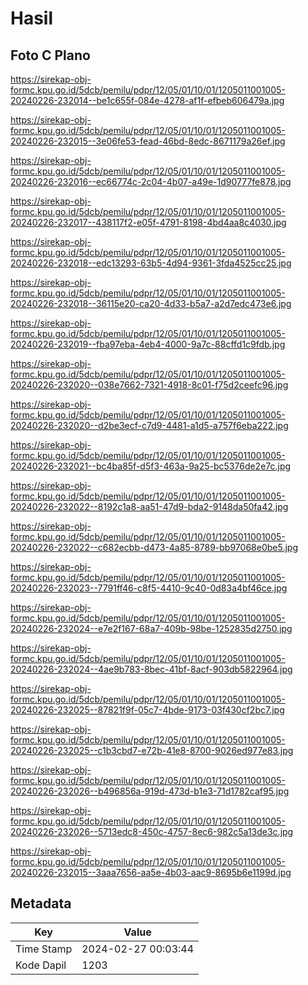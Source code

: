 # Hasil

## Foto C Plano

https://sirekap-obj-formc.kpu.go.id/5dcb/pemilu/pdpr/12/05/01/10/01/1205011001005-20240226-232014--be1c655f-084e-4278-af1f-efbeb606479a.jpg

https://sirekap-obj-formc.kpu.go.id/5dcb/pemilu/pdpr/12/05/01/10/01/1205011001005-20240226-232015--3e06fe53-fead-46bd-8edc-8671179a26ef.jpg

https://sirekap-obj-formc.kpu.go.id/5dcb/pemilu/pdpr/12/05/01/10/01/1205011001005-20240226-232016--ec66774c-2c04-4b07-a49e-1d90777fe878.jpg

https://sirekap-obj-formc.kpu.go.id/5dcb/pemilu/pdpr/12/05/01/10/01/1205011001005-20240226-232017--438117f2-e05f-4791-8198-4bd4aa8c4030.jpg

https://sirekap-obj-formc.kpu.go.id/5dcb/pemilu/pdpr/12/05/01/10/01/1205011001005-20240226-232018--edc13293-63b5-4d94-9361-3fda4525cc25.jpg

https://sirekap-obj-formc.kpu.go.id/5dcb/pemilu/pdpr/12/05/01/10/01/1205011001005-20240226-232018--36115e20-ca20-4d33-b5a7-a2d7edc473e6.jpg

https://sirekap-obj-formc.kpu.go.id/5dcb/pemilu/pdpr/12/05/01/10/01/1205011001005-20240226-232019--fba97eba-4eb4-4000-9a7c-88cffd1c9fdb.jpg

https://sirekap-obj-formc.kpu.go.id/5dcb/pemilu/pdpr/12/05/01/10/01/1205011001005-20240226-232020--038e7662-7321-4918-8c01-f75d2ceefc96.jpg

https://sirekap-obj-formc.kpu.go.id/5dcb/pemilu/pdpr/12/05/01/10/01/1205011001005-20240226-232020--d2be3ecf-c7d9-4481-a1d5-a757f6eba222.jpg

https://sirekap-obj-formc.kpu.go.id/5dcb/pemilu/pdpr/12/05/01/10/01/1205011001005-20240226-232021--bc4ba85f-d5f3-463a-9a25-bc5376de2e7c.jpg

https://sirekap-obj-formc.kpu.go.id/5dcb/pemilu/pdpr/12/05/01/10/01/1205011001005-20240226-232022--8192c1a8-aa51-47d9-bda2-9148da50fa42.jpg

https://sirekap-obj-formc.kpu.go.id/5dcb/pemilu/pdpr/12/05/01/10/01/1205011001005-20240226-232022--c682ecbb-d473-4a85-8789-bb97068e0be5.jpg

https://sirekap-obj-formc.kpu.go.id/5dcb/pemilu/pdpr/12/05/01/10/01/1205011001005-20240226-232023--7791ff46-c8f5-4410-9c40-0d83a4bf46ce.jpg

https://sirekap-obj-formc.kpu.go.id/5dcb/pemilu/pdpr/12/05/01/10/01/1205011001005-20240226-232024--e7e2f167-68a7-409b-98be-1252835d2750.jpg

https://sirekap-obj-formc.kpu.go.id/5dcb/pemilu/pdpr/12/05/01/10/01/1205011001005-20240226-232024--4ae9b783-8bec-41bf-8acf-903db5822964.jpg

https://sirekap-obj-formc.kpu.go.id/5dcb/pemilu/pdpr/12/05/01/10/01/1205011001005-20240226-232025--87821f9f-05c7-4bde-9173-03f430cf2bc7.jpg

https://sirekap-obj-formc.kpu.go.id/5dcb/pemilu/pdpr/12/05/01/10/01/1205011001005-20240226-232025--c1b3cbd7-e72b-41e8-8700-9026ed977e83.jpg

https://sirekap-obj-formc.kpu.go.id/5dcb/pemilu/pdpr/12/05/01/10/01/1205011001005-20240226-232026--b496856a-919d-473d-b1e3-71d1782caf95.jpg

https://sirekap-obj-formc.kpu.go.id/5dcb/pemilu/pdpr/12/05/01/10/01/1205011001005-20240226-232026--5713edc8-450c-4757-8ec6-982c5a13de3c.jpg

https://sirekap-obj-formc.kpu.go.id/5dcb/pemilu/pdpr/12/05/01/10/01/1205011001005-20240226-232015--3aaa7656-aa5e-4b03-aac9-8695b6e1199d.jpg


## Metadata

| Key        | Value               |
| ---------- | ------------------- |
| Time Stamp | 2024-02-27 00:03:44 |
| Kode Dapil | 1203                |



